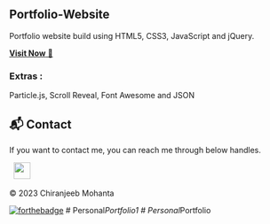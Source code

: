 ## Portfolio-Website
Portfolio website build using HTML5, CSS3, JavaScript and jQuery.

<a href="https://admirable-blancmange-3e5fd1.netlify.app/" target="_blank">**Visit Now** 🚀</a>



### Extras : 
Particle.js,  Scroll Reveal, Font Awesome and JSON


<h2>📬 Contact</h2>

If you want to contact me, you can reach me through below handles.

&nbsp;&nbsp;<a href="https://www.linkedin.com/in/chiranjeebmohanta/"><img src="https://www.felberpr.com/wp-content/uploads/linkedin-logo.png" width="30"></img></a>

© 2023 Chiranjeeb Mohanta


[![forthebadge](https://forthebadge.com/images/badges/built-with-love.svg)](https://forthebadge.com)
#   P e r s o n a l _ P o r t f o l i o 1  
 #   P e r s o n a l _ P o r t f o l i o  
 